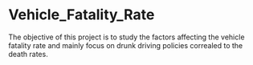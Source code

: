 # Vehicle_Fatality_Rate
The objective of this project is to study the factors affecting the vehicle fatality rate and mainly focus on drunk driving policies correaled to the death rates.
